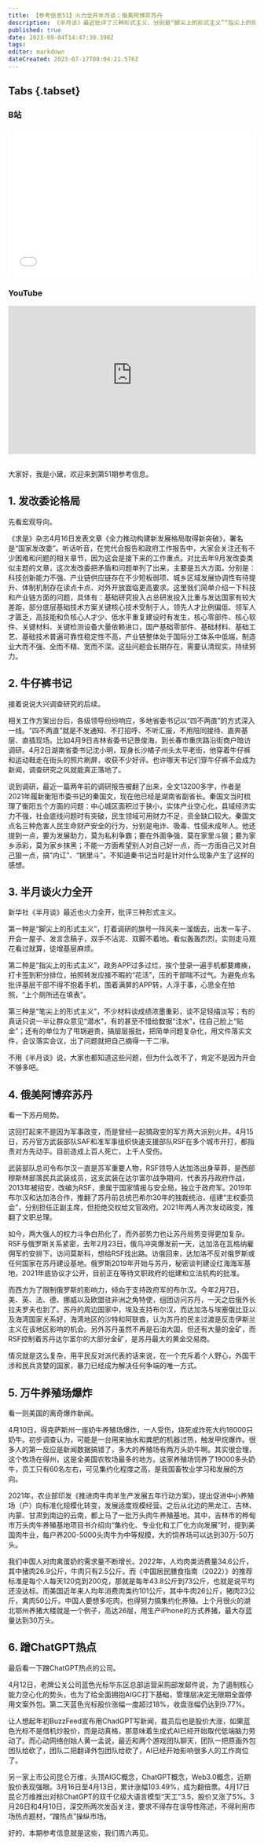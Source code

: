 ```yaml
---
title: 【参考信息51】火力全开半月谈；俄美阿博弈苏丹
description: 《半月谈》最近批评了三种形式主义，分别是“脚尖上的形式主义”“指尖上的形式主义”“笔尖上的形式主义”，痛快是痛快，大家也都知道这些问题，困难在于为什么改不了。苏丹又打起来了，但不是军事政变，是曾经一起合伙搞政变的军方两大派别火并，一边背后有美国、欧洲和埃及，一边背后是俄罗斯和海湾国家，很复杂。美国养了近2万头奶牛的养殖场爆炸，这个奶牛场只有60人，这种集约化工厂化畜牧业，是值得学习的方向。
published: true
date: 2023-09-04T14:47:39.390Z
tags: 
editor: markdown
dateCreated: 2023-07-17T08:04:21.576Z
---
```


## Tabs {.tabset}
### B站
<div style="position: relative; padding: 30% 45%;">
<iframe style="position: absolute; width: 100%; height: 100%; left: 0; top: 0;" src="//player.bilibili.com/player.html?&bvid=BV19o4y1j7K2&page=1&as_wide=1&high_quality=1&danmaku=1&autoplay=0" scrolling="no" border="0" frameborder="no" framespacing="0" allowfullscreen="true"></iframe>
</div>

### YouTube
<div style="position: relative; padding: 30% 45%;">
<iframe style="position: absolute; top: 0; left: 0; width: 100%; height: 100%;" src="https://www.youtube-nocookie.com/embed/YouTubeVID" title="YouTube video player" frameborder="0" allow="accelerometer; autoplay; clipboard-write; encrypted-media; gyroscope; picture-in-picture" allowfullscreen></iframe>
</div>

## 

大家好，我是小黛，欢迎来到第51期参考信息。

## 1. 发改委论格局

先看宏观导向。

《求是》杂志4月16日发表文章《全力推动构建新发展格局取得新突破》，署名是“国家发改委”。听话听音，在党代会报告和政府工作报告中，大家会关注还有不少困难和问题的相关章节，因为这会是接下来的工作重点。对比去年9月发改委类似主题的文章，这次发改委把矛盾和问题单列了出来，主要是五大方面。分别是：科技创新能力不强、产业链供应链存在不少短板弱项、城乡区域发展协调性有待提升、体制机制存在读点卡点、对外开放面临更高要求。这里我们简单介绍一下科技和产业链方面的问题，具体有：基础研究投入占总研发投入比重与发达国家有较大差距，部分底层基础技术方案关键核心技术受制于人，领先人才比例偏低、领军人才匮乏，高技能和负核心人才少、低水平重复建设时有发生，核心零部件、核心软件、关键材料、关键检测设备大量依赖进口，国产基础零部件、基础材料、基础工艺、基础技术普遍可靠性稳定性不高，产业链整体处于国际分工体系中低端，制造业大而不强、全而不精、宽而不深。这些问题会长期存在，需要认清现实，持续努力。

## 2. 牛仔裤书记

接着说说大兴调查研究的后续。

相关工作方案出台后，各级领导纷纷响应，多地省委书记以“四不两直”的方式深入一线。“四不两直”就是不发通知、不打招呼、不听汇报，不用陪同接待、直奔基层、直插现场。比如4月9日吉林省委书记景俊海，到长春市重庆路沿街商户暗访调研。4月2日湖南省委书记沈小明，现身长沙橘子州头太平老街，他穿着牛仔裤和运动鞋走在街头的照片刷屏，收获不少好评。也许哪天书记们穿牛仔裤不会成为新闻，调查研究之风就能真正落地了。

说到调研，最近一篇两年前的调研报告被翻了出来，全文13200多字，作者是2021年履新衡阳市委书记的秦国文，现在他已经是湖南省副省长。秦国文当时梳理了衡阳五个方面的问题：中心城区面积过于狭小，实体产业空心化，县域经济实力不强，社会底线问题时有突破，民生领域可用财力不足，资金缺口较大。秦国文点名三种危害人民生命财产安全的行为，分别是电诈、吸毒、性侵未成年人。他还提到一点，要为发展助力，莫为私利争霸；要在外面争强，莫在家里斗狠；要为家乡添彩，莫为家乡抹黑；不能一方面希望别人对自己好一点，而一方面自己又对自己狠一点，搞“内讧”、“锅里斗”。不知道秦书记当时是针对什么现象产生了这样的感想。

## 3. 半月谈火力全开

新华社《半月谈》最近也火力全开，批评三种形式主义。

第一种是“脚尖上的形式主义”，打着调研的旗号一阵风来一溜烟去，出发一车子、开会一屋子、发言念稿子，双手不沾泥、双脚不着地。看似轰轰烈烈，实则走马观花看过就算，徒增基层麻烦。

第二种是“指尖上的形式主义”，政务APP过多过烂，挨个登录一遍手机都要瘫痪，打卡签到积分排位，拍照转发应接不暇的“花活”，压的干部喘不过气。为避免点名批评基层干部不得不抱着手机，围着满屏的APP转，人浮于事，心思全在拍照，“上个厕所还在填表”。

第三种是“笔尖上的形式主义”，不少材料谈成绩浓墨重彩，谈不足轻描淡写；有的真话只说一半让群众意见“潜水”，有的甚至不惜给数据“注水”，往自己脸上“贴金”；还有的单位为了甩锅避责，搞层层报批，把简单问题复杂化，用文件落实文件，会议落实会议，出了问题就把自己摘得一干二凈。

不用《半月谈》说，大家也都知道这些问题，但为什么改不了，肯定不是因为开会不够多吧。

## 4. 俄美阿博弈苏丹

看一下苏丹局势。

这回打起来不是因为军事政变，而是曾经一起搞政变的军方两大派别火并。4月15日，苏丹官方武装部队SAF和准军事组织快速支援部队RSF在多个城市开打，都指责对方先动手。目前造成上百人死亡，上千人受伤。

武装部队总司令布尔汉一直是苏军重要人物，RSF领导人达加洛出身草莽，是西部穆斯林部落民兵武装成员，这支武装在达尔富尔战争期间，代表苏丹政府作战，2013年被招安，改编为RSF，隶属于国家情报与安全局，独立于政府军。2019年布尔汉和达加洛合作，推翻了苏丹前总统巴希尔30年的独裁统治，组建“主权委员会”，分别担任正副主席，但拒绝交权给文官政府。2021年两人再次发动政变，推翻了文职总理。

如今，两大强人的权力斗争白热化了，而外部势力也让苏丹局势变得更加复杂。RSF与俄罗斯关系紧密，去年2月23日，俄乌冲突爆发前一天，达加洛在瓦格纳雇佣军的安排下，访问莫斯科，想给RSF找出路。访俄回来，达加洛不反对俄罗斯或任何国家在苏丹建设基地。俄罗斯2019年开始与苏丹，秘密谈判建设红海海军基地，2021年底协议才公开，目前正在等待文职政府的组建和立法机构的批准。

而西方为了限制俄罗斯的影响力，倾向于支持政府军的布尔汉。今年2月7日，美、英、法、德、挪威以及欧盟驻非洲之角特使，组团访问苏丹，一天之后俄外长拉夫罗夫也到了。苏丹的周边国家中，埃及支持布尔汉，而达加洛与埃塞俄比亚以及海湾国家关系好，海湾地区的沙特和阿联酋，认为苏丹的民主过渡是反击伊斯兰主义在该地区影响的机会。另外苏丹虽然不再是石油大国，但还有大量的金矿，而RSF控制着苏丹达尔富尔的大部分金矿，是苏丹最大的黄金交易商。

情况就是这么复杂，用平民反对派代表的话来说，在一个充斥着个人野心，外国干涉和民兵贪婪的国家，暴力已经成为解决任何争端的唯一方式。

## 5. 万牛养殖场爆炸

看一则美国的离奇爆炸新闻。

4月10日，得克萨斯州一座奶牛养殖场爆炸，一人受伤，烧死或炸死大约18000只奶牛。初步调查认为，可能是一台用来抽水和粪肥的机器过热，触发甲烷爆炸。很多人的第一反应是新闻数据搞错了，多大的养殖场有两万头奶牛啊。其实很合理，这个牧场在得州，这是全美国农牧场最多的地方。这家养殖场饲养了19000多头奶牛，员工只有60名左右，可见集约化程度之高，是我国畜牧业学习和发展的方向。

2021年，农业部印发《推进肉牛肉羊生产发展五年行动方案》，提出促进中小养殖场（户）向标准化规模化转变，发展适度规模经营。之后从北边的黑龙江、吉林、内蒙、甘肃到南边的云南，都上马了一批万头肉牛养殖基地。其中，吉林市的桦甸市万头肉牛养殖基地项目书介绍向“集约化、专业化和工厂化方向发展”时，提到美国肉牛业，每户养200-5000头肉牛为中等规模，大的饲养场可以达到30万-50万头。

我们中国人对肉禽蛋奶的需求量不断增长。2022年，人均肉类消费量34.6公斤，其中猪肉26.9公斤，牛肉只有2.5公斤。而《中国居民膳食指南（2022）》的推荐标准是每个人每天120克到200克，那就是每年43.8公斤到73公斤，也就是说平均还没达标。而美国近年来人均年消费肉类约101公斤，其中牛肉26公斤，猪肉23公斤，禽肉50公斤。中国人要想多吃肉，也得努力搞集约化养殖。上个月很火的湖北鄂州养猪大楼就是一个例子，高达26层，用生产iPhone的方式养猪，最大存蓝量达到30万头。

## 6. 蹭ChatGPT热点

最后看一下蹭ChatGPT热点的公司。

4月12日，老牌公关公司蓝色光标华东区总部运营采购部发邮件说，为了遏制核心能力空心化的势头，也为了给全面拥抱AIGC打下基础，管理层决定无限期全面停用文案外包。第二天蓝色光标股价涨幅一度超过18%，收盘涨幅仍达到9.77%。

让人想起年初BuzzFeed宣布用ChadGPT写新闻，裁员后也是股价大涨，如果蓝色光标不是借机炒股价，而是动真格，那意味着生成式AI已经开始取代低端脑力劳动了。而心动网络创始人黄一孟说，最近和两个游戏团队聊天，团队一把原画外包团队给砍了，团队二把翻译外包团队给砍了，AI已经开始影响很多人的工作岗位了。

另一家上市公司昆仑万维，头顶AIGC概念，ChatGPT概念，Web3.0概念，近期股价表现强眼。3月16日至4月13日，累计涨幅103.49%，成为翻倍票。4月17日昆仑万维推出对标ChatGPT的双千亿级大语言模型“天工”3.5，股价又涨了5%。3月26日和4月10日，深交所两次发函关注，要求不得存在误导性陈述，不得利用市场热点题材，“蹭热点”操纵市场。

好的，本期参考信息就是这些，我们周六再见。

